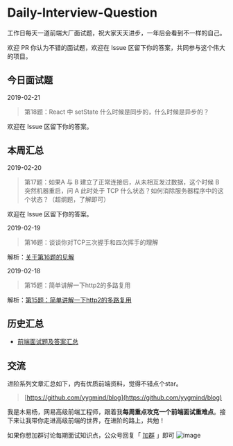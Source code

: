 # Daily-Interview-Question

工作日每天一道前端大厂面试题，祝大家天天进步，一年后会看到不一样的自己。

欢迎 PR 你认为不错的面试题，欢迎在 Issue 区留下你的答案，共同参与这个伟大的项目。



## 今日面试题

2019-02-21

> 第18题：React 中 setState 什么时候是同步的，什么时候是异步的？

欢迎在 Issue 区留下你的答案。



## 本周汇总

2019-02-20

> 第17题：如果A 与 B 建立了正常连接后，从未相互发过数据，这个时候 B 突然机器重启，问 A 此时处于 TCP 什么状态？如何消除服务器程序中的这个状态？（超纲题，了解即可）

欢迎在 Issue 区留下你的答案。



2019-02-19

> 第16题：谈谈你对TCP三次握手和四次挥手的理解

解析：[关于第16题的见解](https://github.com/Advanced-Frontend/Daily-Interview-Question/issues/15)



2019-02-18

> 第15题：简单讲解一下http2的多路复用

解析：[第15题：简单讲解一下http2的多路复用](https://github.com/Advanced-Frontend/Daily-Interview-Question/issues/14)



## 历史汇总

- [前端面试题及答案汇总](https://github.com/Advanced-Frontend/Daily-Interview-Question/blob/master/datum/summary.md)



## 交流

进阶系列文章汇总如下，内有优质前端资料，觉得不错点个star。

> [https://github.com/yygmind/blog](https://github.com/yygmind/blog)

我是木易杨，网易高级前端工程师，跟着我**每周重点攻克一个前端面试重难点**。接下来让我带你走进高级前端的世界，在进阶的路上，共勉！

如果你想加群讨论每期面试知识点，公众号回复「 [加群]() 」即可 ![image](https://github.com/yygmind/blog/raw/master/images/weixin_re.png)
